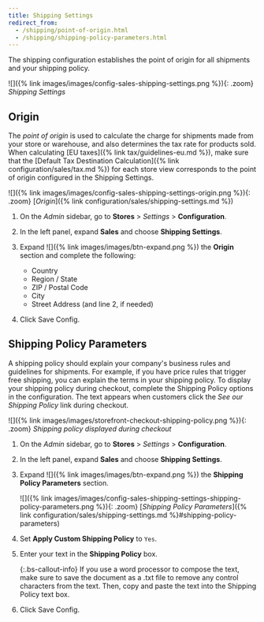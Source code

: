 ```yaml
---
title: Shipping Settings
redirect_from:
  - /shipping/point-of-origin.html
  - /shipping/shipping-policy-parameters.html
---
```


The shipping configuration establishes the point of origin for all shipments and your shipping policy.

![]({% link images/images/config-sales-shipping-settings.png %}){: .zoom}
_Shipping Settings_

## Origin

The _point of origin_ is used to calculate the charge for shipments made from your store or warehouse, and also determines the tax rate for products sold. When calculating [EU taxes]({% link tax/guidelines-eu.md %}), make sure that the [Default Tax Destination Calculation]({% link configuration/sales/tax.md %}) for each store view corresponds to the point of origin configured in the Shipping Settings.

![]({% link images/images/config-sales-shipping-settings-origin.png %}){: .zoom}
[*Origin*]({% link configuration/sales/shipping-settings.md %})

1. On the _Admin_ sidebar, go to **Stores** > _Settings_ > **Configuration**.

1. In the left panel, expand **Sales** and choose **Shipping Settings**.

1. Expand ![]({% link images/images/btn-expand.png %}) the **Origin** section and complete the following:

   * Country
   * Region / State
   * ZIP / Postal Code
   * City
   * Street Address (and line 2, if needed)

1. Click <span class="btn">Save Config</span>.

## Shipping Policy Parameters

A shipping policy should explain your company's business rules and guidelines for shipments. For example, if you have price rules that trigger free shipping, you can explain the terms in your shipping policy. To display your shipping policy during checkout, complete the Shipping Policy options in the configuration. The text appears when customers click the _See our Shipping Policy_ link during checkout.

![]({% link images/images/storefront-checkout-shipping-policy.png %}){: .zoom}
*Shipping policy displayed during checkout*

1. On the _Admin_ sidebar, go to **Stores** > _Settings_ > **Configuration**.

1. In the left panel, expand **Sales** and choose **Shipping Settings**.

1. Expand ![]({% link images/images/btn-expand.png %}) the **Shipping Policy Parameters** section.

   ![]({% link images/images/config-sales-shipping-settings-shipping-policy-parameters.png %}){: .zoom}
   [*Shipping Policy Parameters*]({% link configuration/sales/shipping-settings.md %}#shipping-policy-parameters)

1. Set **Apply Custom Shipping Policy** to `Yes`.

1. Enter your text in the **Shipping Policy** box.

   {:.bs-callout-info}
   If you use a word processor to compose the text, make sure to save the document as a .txt file to remove any control characters from the text. Then, copy and paste the text into the Shipping Policy text box.

1. Click <span class="btn">Save Config</span>.